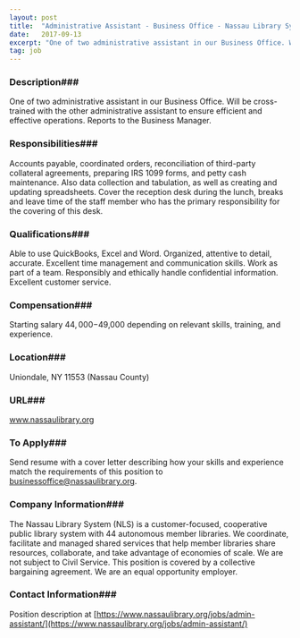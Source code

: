 ```yaml
---
layout: post
title:  "Administrative Assistant - Business Office - Nassau Library System"
date:   2017-09-13
excerpt: "One of two administrative assistant in our Business Office. Will be cross-trained with the other administrative assistant to ensure efficient and effective operations.  Reports to the Business Manager."
tag: job
---
```


### Description###

One of two administrative assistant in our Business Office. Will be cross-trained with the other administrative assistant to ensure efficient and effective operations.  Reports to the Business Manager.


### Responsibilities###

Accounts payable, coordinated orders, reconciliation of third-party collateral agreements, preparing IRS 1099 forms, and petty cash maintenance.  Also data collection and tabulation, as well as creating and updating spreadsheets.  Cover the reception desk during the lunch, breaks and leave time of the staff member who has the primary responsibility for the covering of this desk. 


### Qualifications###

Able to use QuickBooks, Excel and Word.  Organized, attentive to detail, accurate. Excellent time management and communication skills.  Work as part of a team.
Responsibly and ethically handle confidential information.  Excellent customer service.  


### Compensation###

Starting salary $44,000-$49,000 depending on relevant skills, training, and experience.


### Location###

Uniondale, NY  11553  (Nassau County)


### URL###

www.nassaulibrary.org

### To Apply###

Send resume with a cover letter describing how your skills and experience match the requirements of this position to businessoffice@nassaulibrary.org.



### Company Information###

The Nassau Library System (NLS) is a customer-focused, cooperative public library system with 44 autonomous member libraries.  We coordinate, facilitate and managed shared services that help member libraries share resources, collaborate, and take advantage of economies of scale.  We are not subject to Civil Service.  This position is covered by a collective bargaining agreement.  We are an equal opportunity employer.


### Contact Information###

  Position description at  [https://www.nassaulibrary.org/jobs/admin-assistant/](https://www.nassaulibrary.org/jobs/admin-assistant/)

